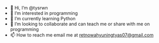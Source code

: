 - 👋 Hi, I’m @tysrwn
- 👀 I’m interested in programming
- 🌱 I’m currently learning Python
- 💞️ I’m looking to collaborate and can teach me or share with me on programming
- 📫 How to reach me email me at retnowahyuningtyas07@gmail.com

<!---
tysrwn/tysrwn is a ✨ special ✨ repository because its `README.md` (this file) appears on your GitHub profile.
You can click the Preview link to take a look at your changes.
--->
